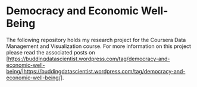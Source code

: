 # Democracy and Economic Well-Being
The following repository holds my research project for the Coursera Data Management and Visualization course.  For more information on this project please read the associated posts on [https://buddingdatascientist.wordpress.com/tag/democracy-and-economic-well-being/|https://buddingdatascientist.wordpress.com/tag/democracy-and-economic-well-being/].
